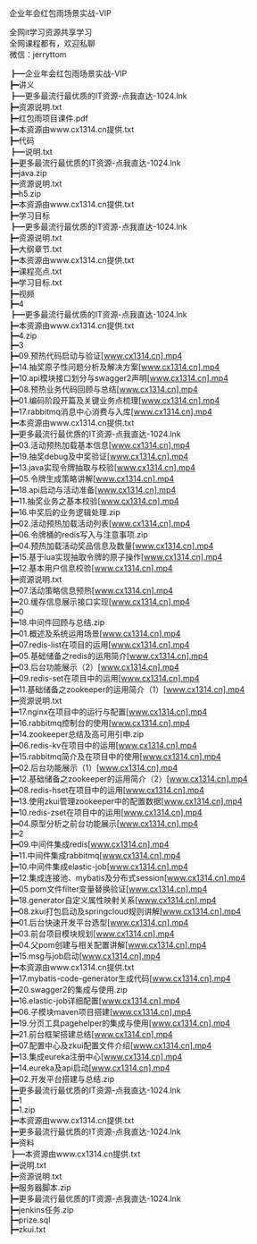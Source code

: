 企业年会红包雨场景实战-VIP

全网it学习资源共享学习<br>全网课程都有，欢迎私聊<br>微信：jerryttom<br>

┣━企业年会红包雨场景实战-VIP<br> ┣━讲义<br> ┣━更多最流行最优质的IT资源-点我直达-1024.lnk<br> ┣━资源说明.txt<br> ┣━红包雨项目课件.pdf<br> ┣━本资源由www.cx1314.cn提供.txt<br> ┣━代码<br> ┣━说明.txt<br> ┣━更多最流行最优质的IT资源-点我直达-1024.lnk<br> ┣━java.zip<br> ┣━资源说明.txt<br> ┣━h5.zip<br> ┣━本资源由www.cx1314.cn提供.txt<br> ┣━学习目标<br> ┣━更多最流行最优质的IT资源-点我直达-1024.lnk<br> ┣━资源说明.txt<br> ┣━大纲章节.txt<br> ┣━本资源由www.cx1314.cn提供.txt<br> ┣━课程亮点.txt<br> ┣━学习目标.txt<br> ┣━视频<br> ┣━4<br> ┣━更多最流行最优质的IT资源-点我直达-1024.lnk<br> ┣━本资源由www.cx1314.cn提供.txt<br> ┣━4.zip<br> ┣━3<br> ┣━09.预热代码启动与验证[www.cx1314.cn].mp4<br> ┣━14.抽奖原子性问题分析及解决方案[www.cx1314.cn].mp4<br> ┣━10.api模块接口划分与swagger2声明[www.cx1314.cn].mp4<br> ┣━08.预热业务代码回顾与总结[www.cx1314.cn].mp4<br> ┣━01.编码阶段开篇及关键业务点梳理[www.cx1314.cn].mp4<br> ┣━17.rabbitmq消息中心消费与入库[www.cx1314.cn].mp4<br> ┣━本资源由www.cx1314.cn提供.txt<br> ┣━更多最流行最优质的IT资源-点我直达-1024.lnk<br> ┣━03.活动预热加载基本信息[www.cx1314.cn].mp4<br> ┣━19.抽奖debug及中奖验证[www.cx1314.cn].mp4<br> ┣━13.java实现令牌抽取与校验[www.cx1314.cn].mp4<br> ┣━05.令牌生成策略讲解[www.cx1314.cn].mp4<br> ┣━18.api启动与活动准备[www.cx1314.cn].mp4<br> ┣━11.抽奖业务之基本校验[www.cx1314.cn].mp4<br> ┣━16.中奖后的业务逻辑处理.zip<br> ┣━02.活动预热加载活动列表[www.cx1314.cn].mp4<br> ┣━06.令牌桶的redis写入与注意事项.zip<br> ┣━04.预热加载活动奖品信息及数量[www.cx1314.cn].mp4<br> ┣━15.基于lua实现抽取令牌的原子操作[www.cx1314.cn].mp4<br> ┣━12.基本用户信息校验[www.cx1314.cn].mp4<br> ┣━资源说明.txt<br> ┣━07.活动策略信息预热[www.cx1314.cn].mp4<br> ┣━20.缓存信息展示接口实现[www.cx1314.cn].mp4<br> ┣━0<br> ┣━18.中间件回顾与总结.zip<br> ┣━01.概述及系统运用场景[www.cx1314.cn].mp4<br> ┣━07.redis-list在项目的运用[www.cx1314.cn].mp4<br> ┣━05.基础储备之redis的运用简介[www.cx1314.cn].mp4<br> ┣━03.后台功能展示（2）[www.cx1314.cn].mp4<br> ┣━09.redis-set在项目中的运用[www.cx1314.cn].mp4<br> ┣━11.基础储备之zookeeper的运用简介（1）[www.cx1314.cn].mp4<br> ┣━资源说明.txt<br> ┣━17.nginx在项目中的运行与配置[www.cx1314.cn].mp4<br> ┣━16.rabbitmq控制台的使用[www.cx1314.cn].mp4<br> ┣━14.zookeeper总结及高可用引申.zip<br> ┣━06.redis-kv在项目中的运用[www.cx1314.cn].mp4<br> ┣━15.rabbitmq简介及在项目中的使用[www.cx1314.cn].mp4<br> ┣━02.后台功能展示（1）[www.cx1314.cn].mp4<br> ┣━12.基础储备之zookeeper的运用简介（2）[www.cx1314.cn].mp4<br> ┣━08.redis-hset在项目中的运用[www.cx1314.cn].mp4<br> ┣━13.使用zkui管理zookeeper中的配置数据[www.cx1314.cn].mp4<br> ┣━10.redis-zset在项目中的运用[www.cx1314.cn].mp4<br> ┣━04.原型分析之前台功能展示[www.cx1314.cn].mp4<br> ┣━2<br> ┣━09.中间件集成redis[www.cx1314.cn].mp4<br> ┣━11.中间件集成rabbitmq[www.cx1314.cn].mp4<br> ┣━10.中间件集成elastic-job[www.cx1314.cn].mp4<br> ┣━12.集成连接池、mybatis及分布式session[www.cx1314.cn].mp4<br> ┣━05.pom文件filter变量替换验证[www.cx1314.cn].mp4<br> ┣━18.generator自定义属性映射关系[www.cx1314.cn].mp4<br> ┣━08.zkui打包启动及springcloud规则讲解[www.cx1314.cn].mp4<br> ┣━01.后台快速开发平台选型[www.cx1314.cn].mp4<br> ┣━03.前台项目模块规划[www.cx1314.cn].mp4<br> ┣━04.父pom创建与相关配置讲解[www.cx1314.cn].mp4<br> ┣━15.msg与job启动[www.cx1314.cn].mp4<br> ┣━本资源由www.cx1314.cn提供.txt<br> ┣━17.mybatis-code-generator生成代码[www.cx1314.cn].mp4<br> ┣━20.swagger2的集成与使用.zip<br> ┣━16.elastic-job详细配置[www.cx1314.cn].mp4<br> ┣━06.子模块maven项目搭建[www.cx1314.cn].mp4<br> ┣━19.分页工具pagehelper的集成与使用[www.cx1314.cn].mp4<br> ┣━21.前台框架搭建总结[www.cx1314.cn].mp4<br> ┣━07.配置中心及zkui配置文件介绍[www.cx1314.cn].mp4<br> ┣━13.集成eureka注册中心[www.cx1314.cn].mp4<br> ┣━14.eureka及api启动[www.cx1314.cn].mp4<br> ┣━02.开发平台搭建与总结.zip<br> ┣━更多最流行最优质的IT资源-点我直达-1024.lnk<br> ┣━1<br> ┣━1.zip<br> ┣━本资源由www.cx1314.cn提供.txt<br> ┣━更多最流行最优质的IT资源-点我直达-1024.lnk<br> ┣━资料<br> ┣━本资源由www.cx1314.cn提供.txt<br> ┣━说明.txt<br> ┣━资源说明.txt<br> ┣━服务器脚本.zip<br> ┣━更多最流行最优质的IT资源-点我直达-1024.lnk<br> ┣━jenkins任务.zip<br> ┣━prize.sql<br> ┣━zkui.txt